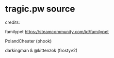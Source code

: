 # tragic.pw source


credits:  


familypet  https://steamcommunity.com/id/familypet


PolandCheater  (phook)


darkingman & @kittenzok  (frostyv2)



